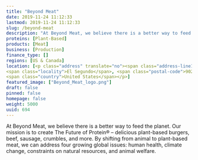 ```yaml
---
title: "Beyond Meat"
date: 2019-11-24 11:12:33
lastmod: 2019-11-24 11:12:33
slug: /beyond-meat
description: "At Beyond Meat, we believe there is a better way to feed the planet. Our mission is to create The Future of Protein® – delicious plant-based burgers, beef, sausage, crumbles, and more. By shifting from animal to plant-based meat, we can address four growing global issues: human health, climate change, constraints on natural resources, and animal welfare."
proteins: [Plant-Based]
products: [Meat]
business: [Production]
finance_type: []
regions: [US & Canada]
location: [<p class="address" translate="no"><span class="address-line1">Standard Street</span><br>
<span class="locality">El Segundo</span>, <span class="postal-code">90245</span><br>
<span class="country">United States</span></p>]
featured_image: ["Beyond_Meat_logo.png"]
draft: false
pinned: false
homepage: false
weight: 5000
uuid: 694
---
```

<p>At Beyond Meat, we believe there is a better way to feed the planet. Our mission is to create The Future of Protein® – delicious plant-based burgers, beef, sausage, crumbles, and more. By shifting from animal to plant-based meat, we can address four growing global issues: human health, climate change, constraints on natural resources, and animal welfare.</p>
